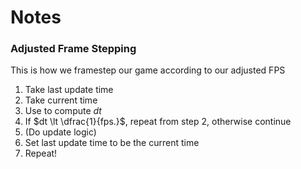 # Notes

### Adjusted Frame Stepping
This is how we framestep our game according to our adjusted FPS

1. Take last update time
2. Take current time
3. Use to compute $dt$ 
4. If $dt \lt \dfrac{1}{fps.}$, repeat from step 2, otherwise continue
5. (Do update logic) 
5. Set last update time to be the current time
6. Repeat!
